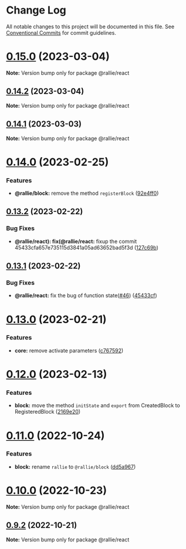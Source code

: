 # Change Log

All notable changes to this project will be documented in this file.
See [Conventional Commits](https://conventionalcommits.org) for commit guidelines.

# [0.15.0](https://github.com/ralliejs/rallie/compare/v0.14.2...v0.15.0) (2023-03-04)

**Note:** Version bump only for package @rallie/react

## [0.14.2](https://github.com/ralliejs/rallie/compare/v0.14.1...v0.14.2) (2023-03-04)

**Note:** Version bump only for package @rallie/react

## [0.14.1](https://github.com/ralliejs/rallie/compare/v0.14.0...v0.14.1) (2023-03-03)

**Note:** Version bump only for package @rallie/react

# [0.14.0](https://github.com/ralliejs/rallie/compare/v0.13.2...v0.14.0) (2023-02-25)

### Features

- **@rallie/block:** remove the method `registerBlock` ([92e4ff0](https://github.com/ralliejs/rallie/commit/92e4ff0147e26508dfbe7a59948476111f131e0e))

## [0.13.2](https://github.com/ralliejs/rallie/compare/v0.13.1...v0.13.2) (2023-02-22)

### Bug Fixes

- **@rallie/react): fix(@rallie/react:** fixup the commit 45433cfa657e735115d3841a05ad63652bad5f3d ([127c69b](https://github.com/ralliejs/rallie/commit/127c69b135f52c7552dceac5bdcd602f182660c9))

## [0.13.1](https://github.com/ralliejs/rallie/compare/v0.13.0...v0.13.1) (2023-02-22)

### Bug Fixes

- **@rallie/react:** fix the bug of function state([#46](https://github.com/ralliejs/rallie/issues/46)) ([45433cf](https://github.com/ralliejs/rallie/commit/45433cfa657e735115d3841a05ad63652bad5f3d))

# [0.13.0](https://github.com/ralliejs/rallie/compare/v0.12.0...v0.13.0) (2023-02-21)

### Features

- **core:** remove activate parameters ([c767592](https://github.com/ralliejs/rallie/commit/c767592e1cc062be2b29cd20abe9a92bf3f474ab))

# [0.12.0](https://github.com/ralliejs/rallie/compare/v0.11.0...v0.12.0) (2023-02-13)

### Features

- **block:** move the method `initState` and `export` from CreatedBlock to RegisteredBlock ([2169e20](https://github.com/ralliejs/rallie/commit/2169e2017304b47bffdb7a1982f9e31aaac17d6e))

# [0.11.0](https://github.com/ralliejs/rallie/compare/v0.10.0...v0.11.0) (2022-10-24)

### Features

- **block:** rename `rallie` to `@rallie/block` ([dd5a967](https://github.com/ralliejs/rallie/commit/dd5a967726992866df60df5cbf213520ccdda847))

# [0.10.0](https://github.com/ralliejs/rallie/compare/v0.9.2...v0.10.0) (2022-10-23)

**Note:** Version bump only for package @rallie/react

## [0.9.2](https://github.com/ralliejs/rallie/compare/v0.9.1...v0.9.2) (2022-10-21)

**Note:** Version bump only for package @rallie/react
